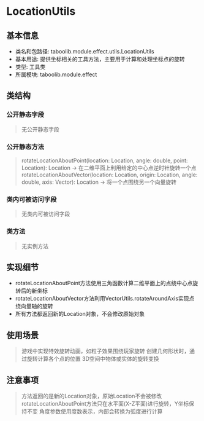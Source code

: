 # LocationUtils

## 基本信息
- 类名和包路径: taboolib.module.effect.utils.LocationUtils
- 基本用途: 提供坐标相关的工具方法，主要用于计算和处理坐标点的旋转
- 类型: 工具类
- 所属模块: taboolib.module.effect

## 类结构

### 公开静态字段
> 无公开静态字段

### 公开静态方法
> rotateLocationAboutPoint(location: Location, angle: double, point: Location): Location -> 在二维平面上利用给定的中心点逆时针旋转一个点
> rotateLocationAboutVector(location: Location, origin: Location, angle: double, axis: Vector): Location -> 将一个点围绕另一个向量旋转

### 类内可被访问字段
> 无类内可被访问字段

### 类方法
> 无实例方法

## 实现细节
- rotateLocationAboutPoint方法使用三角函数计算二维平面上的点绕中心点旋转后的新坐标
- rotateLocationAboutVector方法利用VectorUtils.rotateAroundAxis实现点绕向量轴的旋转
- 所有方法都返回新的Location对象，不会修改原始对象

## 使用场景
> 游戏中实现特效旋转动画，如粒子效果围绕玩家旋转
> 创建几何形状时，通过旋转计算各个点的位置
> 3D空间中物体或实体的旋转变换

## 注意事项
> 方法返回的是新的Location对象，原始Location不会被修改
> rotateLocationAboutPoint方法只在水平面(X-Z平面)进行旋转，Y坐标保持不变
> 角度参数使用度数表示，内部会转换为弧度进行计算
